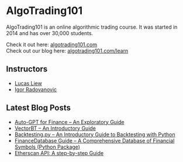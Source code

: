 # AlgoTrading101

AlgoTrading101 is an online algorithmic trading course. It was started in 2014 and has over 30,000 students.

Check it out here: <a href="https://algotrading101.com">algotrading101.com</a><br>
Check out our blog here: <a href="https://algotrading101.com/learn">algotrading101.com/learn</a>

## Instructors

<ul>
    <li><a href="https://algotrading101.com/learn/about-us/#lucas-liew">Lucas Liew</a></li>
    <li><a href="https://algotrading101.com/learn/about-us/#igor-radovanovic">Igor Radovanovic</a></li>
</ul>

## Latest Blog Posts

<!-- BLOG-POST-LIST:START -->
- [Auto-GPT for Finance – An Exploratory Guide](https://algotrading101.com/learn/auto-gpt-finance-guide/?utm_source=rss&utm_medium=rss&utm_campaign=auto-gpt-finance-guide)
- [VectorBT – An Introductory Guide](https://algotrading101.com/learn/vectorbt-guide/?utm_source=rss&utm_medium=rss&utm_campaign=vectorbt-guide)
- [Backtesting.py – An Introductory Guide to Backtesting with Python](https://algotrading101.com/learn/backtesting-py-guide/?utm_source=rss&utm_medium=rss&utm_campaign=backtesting-py-guide)
- [FinanceDatabase Guide – A Comprehensive Database of Financial Symbols &lpar;Python Package&rpar;](https://algotrading101.com/learn/financedatabase-python-guide/?utm_source=rss&utm_medium=rss&utm_campaign=financedatabase-python-guide)
- [Etherscan API: A step-by-step Guide](https://algotrading101.com/learn/etherscan-api-guide/?utm_source=rss&utm_medium=rss&utm_campaign=etherscan-api-guide)
<!-- BLOG-POST-LIST:END -->
